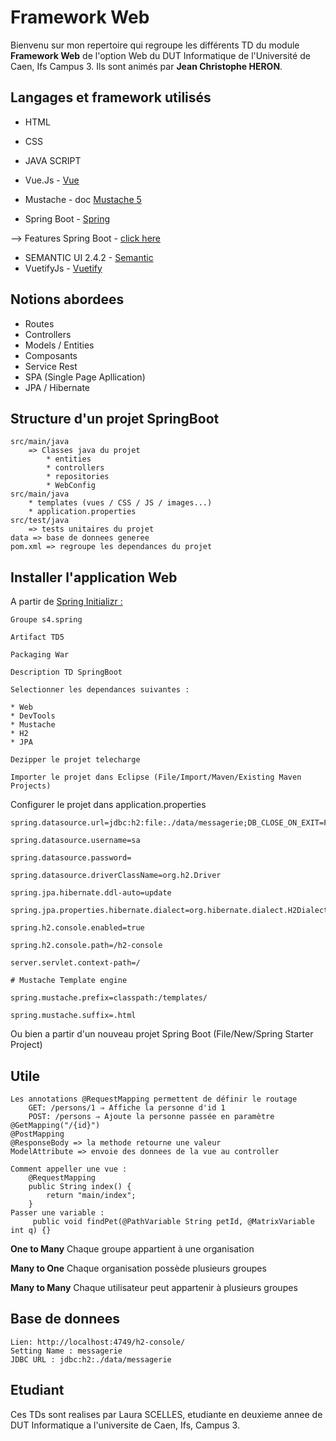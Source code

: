 Framework Web
=============

Bienvenu sur mon repertoire qui regroupe les différents TD du module **Framework Web**
de l'option Web du DUT Informatique de l'Université de Caen, Ifs Campus 3.
Ils sont animés par **Jean Christophe HERON**.


Langages et framework utilisés
------------------------------

* HTML
* CSS
* JAVA SCRIPT
* Vue.Js - [Vue](https://vuejs.org/v2/guide/)

* Mustache - doc [Mustache 5](https://mustache.github.io/mustache.5.html)
* Spring Boot - [Spring](https://spring.io/)

--> Features Spring Boot - [click here](https://spring.io/projects/spring-boot)

* SEMANTIC UI 2.4.2 - [Semantic](https://semantic-ui.com/)
* VuetifyJs - [Vuetify](https://vuetifyjs.com/en/getting-started/quick-start)

Notions abordees
----------------

* Routes
* Controllers
* Models / Entities
* Composants
* Service Rest
* SPA (Single Page Apllication)
* JPA / Hibernate

Structure d'un projet SpringBoot
--------------------------------

	src/main/java 
		=> Classes java du projet
			* entities
			* controllers
			* repositories
			* WebConfig
	src/main/java 
		* templates (vues / CSS / JS / images...)
		* application.properties
	src/test/java
		=> tests unitaires du projet
	data => base de donnees generee
	pom.xml => regroupe les dependances du projet
	

Installer l'application Web
---------------------------

A partir de [Spring Initializr :](https://start.spring.io/)

	Groupe s4.spring
	 
	Artifact TD5
	 
	Packaging War
	 
	Description TD SpringBoot
	 
	Selectionner les dependances suivantes :
	 
	* Web
	* DevTools
	* Mustache
	* H2
	* JPA
	 
	Dezipper le projet telecharge
	 
	Importer le projet dans Eclipse (File/Import/Maven/Existing Maven Projects)

Configurer le projet dans application.properties

	spring.datasource.url=jdbc:h2:file:./data/messagerie;DB_CLOSE_ON_EXIT=FALSE
	 
	spring.datasource.username=sa
	 
	spring.datasource.password=
	 
	spring.datasource.driverClassName=org.h2.Driver
	 
	spring.jpa.hibernate.ddl-auto=update
	 
	spring.jpa.properties.hibernate.dialect=org.hibernate.dialect.H2Dialect
	 
	spring.h2.console.enabled=true
	 
	spring.h2.console.path=/h2-console
		
	server.servlet.context-path=/
	 
	# Mustache Template engine
	 
	spring.mustache.prefix=classpath:/templates/
	 
	spring.mustache.suffix=.html

Ou bien a partir d'un nouveau projet Spring Boot (File/New/Spring Starter Project)

Utile
-----
	Les annotations @RequestMapping permettent de définir le routage
		GET: /persons/1 ⇒ Affiche la personne d'id 1
		POST: /persons ⇒ Ajoute la personne passée en paramètre
	@GetMapping("/{id}")
	@PostMapping
	@ResponseBody => la methode retourne une valeur
	ModelAttribute => envoie des donnees de la vue au controller
	
	Comment appeller une vue : 
		@RequestMapping
		public String index() {
			return "main/index";
		}
	Passer une variable :
		 public void findPet(@PathVariable String petId, @MatrixVariable int q) {}
	
**One to Many**
	Chaque groupe appartient à une organisation
	
**Many to One**
	Chaque organisation possède plusieurs groupes
	
**Many to Many**
	Chaque utilisateur peut appartenir à plusieurs groupes
	


Base de donnees
--------------
	Lien: http://localhost:4749/h2-console/
	Setting Name : messagerie
	JDBC URL : jdbc:h2:./data/messagerie


Etudiant
--------

Ces TDs sont realises par Laura SCELLES, etudiante en deuxieme annee de DUT Informatique
a l'universite de Caen, Ifs, Campus 3.